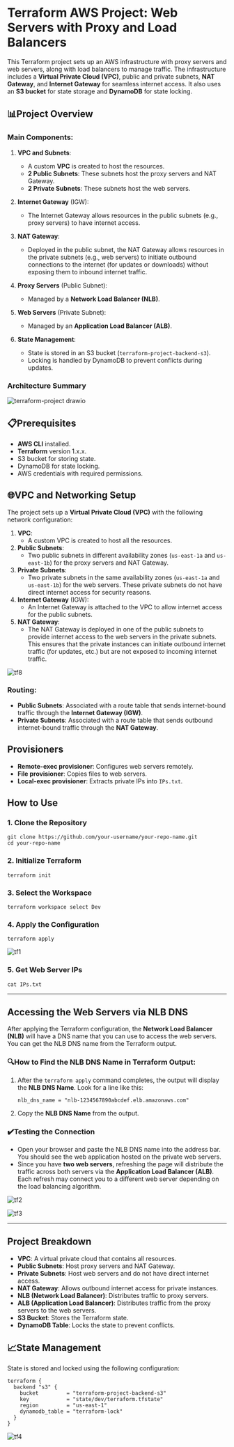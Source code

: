 # Terraform AWS Project: Web Servers with Proxy and Load Balancers 

This Terraform project sets up an AWS infrastructure with proxy servers and web servers, along with load balancers to manage traffic. The infrastructure includes a **Virtual Private Cloud (VPC)**, public and private subnets, **NAT Gateway**, and **Internet Gateway** for seamless internet access. It also uses an **S3 bucket** for state storage and **DynamoDB** for state locking.

## 📊Project Overview

### Main Components:

1.  **VPC and Subnets**:
    
    -   A custom **VPC** is created to host the resources.
    -   **2 Public Subnets**: These subnets host the proxy servers and NAT Gateway.
    -   **2 Private Subnets**: These subnets host the web servers.
2.  **Internet Gateway** (IGW):
    
    -   The Internet Gateway allows resources in the public subnets (e.g., proxy servers) to have internet access.
3.  **NAT Gateway**:
    
    -   Deployed in the public subnet, the NAT Gateway allows resources in the private subnets (e.g., web servers) to initiate outbound connections to the internet (for updates or downloads) without exposing them to inbound internet traffic.
4.  **Proxy Servers** (Public Subnet):
    
    -   Managed by a **Network Load Balancer (NLB)**.
5.  **Web Servers** (Private Subnet):
    
    -   Managed by an **Application Load Balancer (ALB)**.
6.  **State Management**:
    
    -   State is stored in an S3 bucket (`terraform-project-backend-s3`).
    -   Locking is handled by DynamoDB to prevent conflicts during updates.

### Architecture Summary
![terraform-project drawio](https://github.com/user-attachments/assets/61717f49-e4ef-4ad0-ad43-ac036f7401aa)


## 📋Prerequisites

-   **AWS CLI** installed.
-   **Terraform** version 1.x.x.
-   S3 bucket for storing state.
-   DynamoDB for state locking.
-   AWS credentials with required permissions.

## 🌐VPC and Networking Setup

The project sets up a **Virtual Private Cloud (VPC)** with the following network configuration:

1.  **VPC**:
    -   A custom VPC is created to host all the resources.
2.  **Public Subnets**:
    -   Two public subnets in different availability zones (`us-east-1a` and `us-east-1b`) for the proxy servers and NAT Gateway.
3.  **Private Subnets**:
    -   Two private subnets in the same availability zones (`us-east-1a` and `us-east-1b`) for the web servers. These private subnets do not have direct internet access for security reasons.
4.  **Internet Gateway** (IGW):
    -   An Internet Gateway is attached to the VPC to allow internet access for the public subnets.
5.  **NAT Gateway**:
    -   The NAT Gateway is deployed in one of the public subnets to provide internet access to the web servers in the private subnets. This ensures that the private instances can initiate outbound internet traffic (for updates, etc.) but are not exposed to incoming internet traffic.

![tf8](https://github.com/user-attachments/assets/bc92dea0-b280-4992-9a56-7f37099cd923)

### Routing:

-   **Public Subnets**: Associated with a route table that sends internet-bound traffic through the **Internet Gateway (IGW)**.
-   **Private Subnets**: Associated with a route table that sends outbound internet-bound traffic through the **NAT Gateway**.

## Provisioners

-   **Remote-exec provisioner**: Configures web servers remotely.
-   **File provisioner**: Copies files to web servers.
-   **Local-exec provisioner**: Extracts private IPs into `IPs.txt`.


## How to Use

### 1. Clone the Repository

```
git clone https://github.com/your-username/your-repo-name.git
cd your-repo-name
``` 

### 2. Initialize Terraform

`terraform init` 

### 3. Select the Workspace

```
terraform workspace select Dev
``` 

### 4. Apply the Configuration

```
terraform apply
``` 
![tf1](https://github.com/user-attachments/assets/efb60bd7-8d70-4025-880d-e6af32dc343a)

### 5. Get Web Server IPs

```
cat IPs.txt
```
----------

## Accessing the Web Servers via NLB DNS

After applying the Terraform configuration, the **Network Load Balancer (NLB)** will have a DNS name that you can use to access the web servers. You can get the NLB DNS name from the Terraform output.

### 🔍How to Find the NLB DNS Name in Terraform Output:

1.  After the `terraform apply` command completes, the output will display the **NLB DNS Name**. Look for a line like this:
    
    `nlb_dns_name = "nlb-1234567890abcdef.elb.amazonaws.com"` 
    
2.  Copy the **NLB DNS Name** from the output.
    

### ✔️Testing the Connection

-   Open your browser and paste the NLB DNS name into the address bar. You should see the web application hosted on the private web servers.
- Since you have **two web servers**, refreshing the page will distribute the traffic across both servers via the **Application Load Balancer (ALB)**. Each refresh may connect you to a different web server depending on the load balancing algorithm.

![tf2](https://github.com/user-attachments/assets/94830e9e-4359-43d3-bdab-f89a69bac93d)

![tf3](https://github.com/user-attachments/assets/8d45ad1e-fc0e-44ab-bb2e-e5fef7c08891)

----------


## Project Breakdown

-   **VPC**: A virtual private cloud that contains all resources.
-   **Public Subnets**: Host proxy servers and NAT Gateway.
-   **Private Subnets**: Host web servers and do not have direct internet access.
-   **NAT Gateway**: Allows outbound internet access for private instances.
-   **NLB (Network Load Balancer)**: Distributes traffic to proxy servers.
-   **ALB (Application Load Balancer)**: Distributes traffic from the proxy servers to the web servers.
-   **S3 Bucket**: Stores the Terraform state.
-   **DynamoDB Table**: Locks the state to prevent conflicts.

## 📈State Management

State is stored and locked using the following configuration:
```
terraform {
  backend "s3" {
    bucket         = "terraform-project-backend-s3"
    key            = "state/dev/terraform.tfstate"
    region         = "us-east-1"
    dynamodb_table = "terraform-lock"
  }
} 
```
![tf4](https://github.com/user-attachments/assets/6fc647ed-aa2c-4ba1-9c9c-e228ebe49c69)
